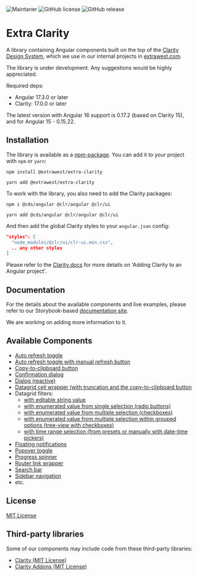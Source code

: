 ![Maintaner](https://img.shields.io/badge/maintainer-extrawest.com-blue)
![GitHub license](https://img.shields.io/github/license/Naereen/StrapDown.js.svg)
![GitHub release](https://img.shields.io/github/package-json/v/extrawest/extra-clarity?filename=projects%2Fextra-clarity%2Fpackage.json)

# Extra Clarity

A library containing Angular components built on the top of the [Clarity Design System](https://clarity.design/),
which we use in our internal projects in [extrawest.com](https://extrawest.com).

The library is under development. Any suggestions would be highly appreciated.

Required deps:

- Angular 17.3.0 or later
- Clarity: 17.0.0 or later

The latest version with Angular 16 support is 0.17.2 (based on Clarity 15), and for Angular 15 - 0.15.22.

## Installation

The library is available as a [npm-package](https://www.npmjs.com/package/@extrawest/extra-clarity).
You can add it to your project with `npm` or `yarn`:

```shell
npm install @extrawest/extra-clarity

yarn add @extrawest/extra-clarity
```

To work with the library, you also need to add the Clarity packages:

```shell
npm i @cds/angular @clr/angular @clr/ui

yarn add @cds/angular @clr/angular @clr/ui
```

And then add the global Clarity styles to your `angular.json` config:

```json
"styles": [
  "node_modules/@clr/ui/clr-ui.min.css",
  .. any other styles
]
```

Please refer to the [Clarity docs](https://clarity.design/documentation/get-started)
for more details on 'Adding Clarity to an Angular project'.

## Documentation

For the details about the available components and live examples,
please refer to our Storybook-based [documentation site](https://extra-clarity-docs.web.app).

We are working on adding more information to it.

## Available Components

- [Auto refresh toggle](https://extra-clarity-docs.web.app/?path=/story/components-auto-refresh--auto-refresh-story)
- [Auto refresh toggle with manual refresh button](https://extra-clarity-docs.web.app/?path=/story/components-auto-refresh-group--auto-refresh-group-story)
- [Copy-to-clipboard button](https://extra-clarity-docs.web.app/?path=/docs/components-button-copy-to-clipboard--overview)
- [Confirmation dialog](https://extra-clarity-docs.web.app/?path=/story/components-confirmation-dialog--confirmation-dialog-story)
- [Dialog (reactive)](https://extra-clarity-docs.web.app/?path=/docs/components-dialog-overview--docs)
- [Datagrid cell wrapper (with truncation and the copy-to-clipboard button](https://extra-clarity-docs.web.app/?path=/docs/components-datagrid-cell-wrapper--overview)
- Datagrid filters:
  - [with editable string value](https://extra-clarity-docs.web.app/?path=/docs/components-datagrid-filters-string-filter--overview)
  - [with enumerated value from single selection (radio buttons)](https://extra-clarity-docs.web.app/?path=/docs/components-datagrid-filters-enum-single-value-filter--overview)
  - [with enumerated value from multiple selection (checkboxes)](https://extra-clarity-docs.web.app/?path=/docs/components-datagrid-filters-enum-multi-value-filter--overview)
  - [with enumerated value from multiple selection within grouped options (tree-view with checkboxes)](https://extra-clarity-docs.web.app/?path=/docs/components-datagrid-filters-enum-grouped-value-filter--overview)
  - [with time range selection (from presets or manually with date-time pickers)](https://extra-clarity-docs.web.app/?path=/docs/components-datagrid-filters-time-range-filter--overview)
- [Floating notifications](https://extra-clarity-docs.web.app/?path=/story/components-notification--notification-story)
- [Popover toggle](https://extra-clarity-docs.web.app/?path=/docs/components-popover-toggle--overview)
- [Progress spinner](https://extra-clarity-docs.web.app/?path=/story/components-progress-spinner--progress-spinner-story)
- [Router link wrapper](https://extra-clarity-docs.web.app/?path=/docs/components-router-link-wrapper--overview)
- [Search bar](https://extra-clarity-docs.web.app/?path=/docs/components-search-bar--overview)
- [Sidebar navigation](https://extra-clarity-docs.web.app/?path=/docs/components-sidebar-navigation--overview)
- etc.

## License

[MIT License](../../LICENSE)

## Third-party libraries

Some of our components may include code from these third-party libraries:

- [Clarity (MIT License)](https://github.com/vmware-clarity/ng-clarity)
- [Clarity Addons (MIT License)](https://github.com/porscheinformatik/clarity-addons)
